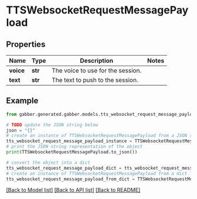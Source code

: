 # TTSWebsocketRequestMessagePayload


## Properties

Name | Type | Description | Notes
------------ | ------------- | ------------- | -------------
**voice** | **str** | The voice to use for the session. | 
**text** | **str** | The text to push to the session. | 

## Example

```python
from gabber.generated.gabber.models.tts_websocket_request_message_payload import TTSWebsocketRequestMessagePayload

# TODO update the JSON string below
json = "{}"
# create an instance of TTSWebsocketRequestMessagePayload from a JSON string
tts_websocket_request_message_payload_instance = TTSWebsocketRequestMessagePayload.from_json(json)
# print the JSON string representation of the object
print(TTSWebsocketRequestMessagePayload.to_json())

# convert the object into a dict
tts_websocket_request_message_payload_dict = tts_websocket_request_message_payload_instance.to_dict()
# create an instance of TTSWebsocketRequestMessagePayload from a dict
tts_websocket_request_message_payload_from_dict = TTSWebsocketRequestMessagePayload.from_dict(tts_websocket_request_message_payload_dict)
```
[[Back to Model list]](../README.md#documentation-for-models) [[Back to API list]](../README.md#documentation-for-api-endpoints) [[Back to README]](../README.md)


